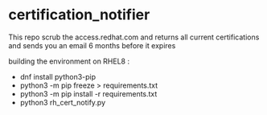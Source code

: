 # certification_notifier
This repo scrub the access.redhat.com and returns all current certifications and sends you an email 6 months before it expires

building the environment on RHEL8 :
- dnf install python3-pip
- python3 -m pip freeze > requirements.txt
- python3 -m pip install -r requirements.txt
- python3 rh_cert_notify.py

